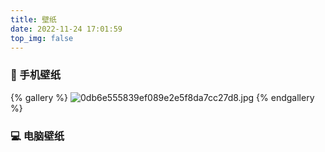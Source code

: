 ```yaml
---
title: 壁纸
date: 2022-11-24 17:01:59
top_img: false
---
```

### 📱 手机壁纸
{% gallery %}
![0db6e555839ef089e2e5f8da7cc27d8.jpg](https://s2.loli.net/2022/12/20/RoebaUDICk4TFlm.jpg)
{% endgallery %}
### 💻 电脑壁纸

